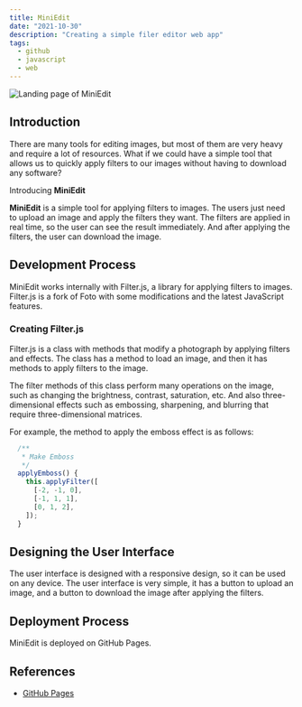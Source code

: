 ```yaml
---
title: MiniEdit
date: "2021-10-30"
description: "Creating a simple filer editor web app"
tags:
  - github
  - javascript
  - web
---
```


<img src="/miniedit__cover.png" alt="Landing page of MiniEdit" />

## Introduction

There are many tools for editing images, but most of them are very heavy and require a lot of resources. What if we could have a simple tool that allows us to quickly apply filters to our images without having to download any software?

Introducing **MiniEdit**

**MiniEdit** is a simple tool for applying filters to images. The users just need to upload an image and apply the filters they want. The filters are applied in real time, so the user can see the result immediately. And after applying the filters, the user can download the image.

## Development Process

MiniEdit works internally with Filter.js, a library for applying filters to images. Filter.js is a fork of Foto with some modifications and the latest JavaScript features.

### Creating Filter.js

Filter.js is a class with methods that modify a photograph by applying filters and effects. The class has a method to load an image, and then it has methods to apply filters to the image.

The filter methods of this class perform many operations on the image, such as changing the brightness, contrast, saturation, etc. And also three-dimensional effects such as embossing, sharpening, and blurring that require three-dimensional matrices.

For example, the method to apply the emboss effect is as follows:

```js
  /**
   * Make Emboss
   */
  applyEmboss() {
    this.applyFilter([
      [-2, -1, 0],
      [-1, 1, 1],
      [0, 1, 2],
    ]);
  }
```

## Designing the User Interface

The user interface is designed with a responsive design, so it can be used on any device. The user interface is very simple, it has a button to upload an image, and a button to download the image after applying the filters.

## Deployment Process

MiniEdit is deployed on GitHub Pages.

## References

- <a href="https://pages.github.com">GitHub Pages</a>
